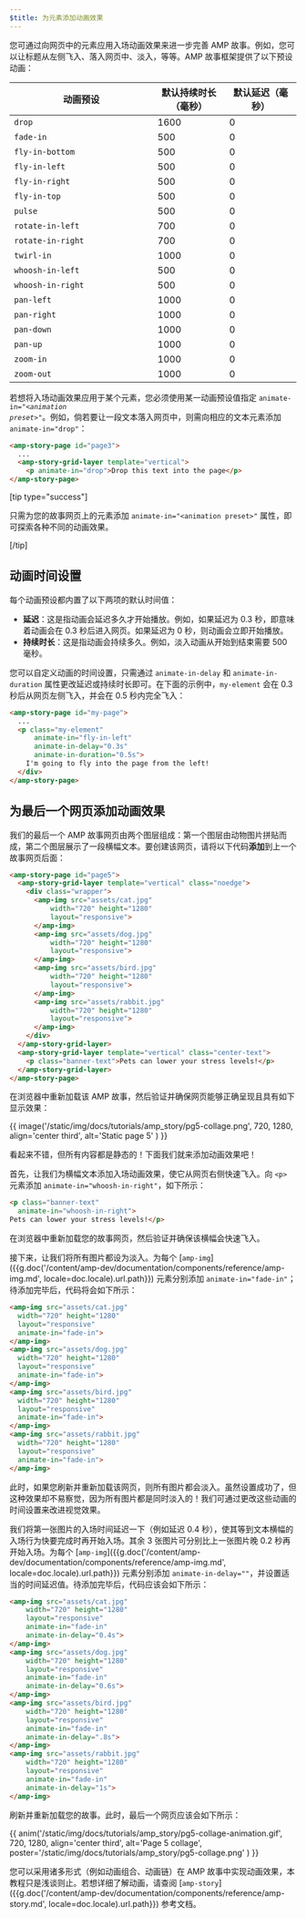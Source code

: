 ```yaml
---
$title: 为元素添加动画效果
---
```


您可通过向网页中的元素应用入场动画效果来进一步完善 AMP 故事。例如，您可以让标题从左侧飞入、落入网页中、淡入，等等。AMP 故事框架提供了以下预设动画：

<table>
<thead>
<tr>
  <th width="50%">动画预设</th>
  <th width="25%">默认持续时长（毫秒）</th>
  <th width="25%">默认延迟（毫秒）</th>
</tr>
</thead>
<tbody>
<tr>
  <td><code>drop</code></td>
  <td>1600</td>
  <td>0</td>
</tr>
<tr>
  <td><code>fade-in</code></td>
  <td>500</td>
  <td>0</td>
</tr>
<tr>
  <td><code>fly-in-bottom</code></td>
  <td>500</td>
  <td>0</td>
</tr>
<tr>
  <td><code>fly-in-left</code></td>
  <td>500</td>
  <td>0</td>
</tr>
<tr>
  <td><code>fly-in-right</code></td>
  <td>500</td>
  <td>0</td>
</tr>
<tr>
  <td><code>fly-in-top</code></td>
  <td>500</td>
  <td>0</td>
</tr>
<tr>
  <td><code>pulse</code></td>
  <td>500</td>
  <td>0</td>
</tr>
<tr>
  <td><code>rotate-in-left</code></td>
  <td>700</td>
  <td>0</td>
</tr>
<tr>
  <td><code>rotate-in-right</code></td>
  <td>700</td>
  <td>0</td>
</tr>
<tr>
  <td><code>twirl-in</code></td>
  <td>1000</td>
  <td>0</td>
</tr>
<tr>
  <td><code>whoosh-in-left</code></td>
  <td>500</td>
  <td>0</td>
</tr>
<tr>
  <td><code>whoosh-in-right</code></td>
  <td>500</td>
  <td>0</td>
</tr>
<tr>
  <td><code>pan-left</code></td>
  <td>1000</td>
  <td>0</td>
</tr>
<tr>
  <td><code>pan-right</code></td>
  <td>1000</td>
  <td>0</td>
</tr>
<tr>
  <td><code>pan-down</code></td>
  <td>1000</td>
  <td>0</td>
</tr>
<tr>
  <td><code>pan-up</code></td>
  <td>1000</td>
  <td>0</td>
</tr>
<tr>
  <td><code>zoom-in</code></td>
  <td>1000</td>
  <td>0</td>
</tr>
<tr>
  <td><code>zoom-out</code></td>
  <td>1000</td>
  <td>0</td>
</tr>
</tbody>
</table>

若想将入场动画效果应用于某个元素，您必须使用某一动画预设值指定 <code>animate-in="<em>&lt;animation preset></em>"</code>。例如，倘若要让一段文本落入网页中，则需向相应的文本元素添加 `animate-in="drop"`：

```html
<amp-story-page id="page3">
  ...
  <amp-story-grid-layer template="vertical">
    <p animate-in="drop">Drop this text into the page</p>
</amp-story-page>
```

[tip type="success"]

只需为您的故事网页上的元素添加 `animate-in="<animation preset>"` 属性，即可探索各种不同的动画效果。

[/tip]

## 动画时间设置

每个动画预设都内置了以下两项的默认时间值：

* **延迟**：这是指动画会延迟多久才开始播放。例如，如果延迟为 0.3 秒，即意味着动画会在 0.3 秒后进入网页。如果延迟为 0 秒，则动画会立即开始播放。
* **持续时长**：这是指动画会持续多久。例如，淡入动画从开始到结束需要 500 毫秒。

您可以自定义动画的时间设置，只需通过 `animate-in-delay` 和 `animate-in-duration` 属性更改延迟或持续时长即可。在下面的示例中，`my-element` 会在 0.3 秒后从网页左侧飞入，并会在 0.5 秒内完全飞入：

```html
<amp-story-page id="my-page">
  ...
  <p class="my-element"
      animate-in="fly-in-left"
      animate-in-delay="0.3s"
      animate-in-duration="0.5s">
    I'm going to fly into the page from the left!
  </div>
</amp-story-page>
```

## 为最后一个网页添加动画效果

我们的最后一个 AMP 故事网页由两个图层组成：第一个图层由动物图片拼贴而成，第二个图层展示了一段横幅文本。要创建该网页，请将以下代码**添加**到上一个故事网页后面：

```html
<amp-story-page id="page5">
  <amp-story-grid-layer template="vertical" class="noedge">
    <div class="wrapper">
      <amp-img src="assets/cat.jpg"
          width="720" height="1280"
          layout="responsive">
      </amp-img>
      <amp-img src="assets/dog.jpg"
          width="720" height="1280"
          layout="responsive">
      </amp-img>
      <amp-img src="assets/bird.jpg"
          width="720" height="1280"
          layout="responsive">
      </amp-img>
      <amp-img src="assets/rabbit.jpg"
          width="720" height="1280"
          layout="responsive">
      </amp-img>
    </div>
  </amp-story-grid-layer>
  <amp-story-grid-layer template="vertical" class="center-text">
    <p class="banner-text">Pets can lower your stress levels!</p>
  </amp-story-grid-layer>
</amp-story-page>
```
在浏览器中重新加载该 AMP 故事，然后验证并确保网页能够正确呈现且具有如下显示效果：

{{ image('/static/img/docs/tutorials/amp_story/pg5-collage.png', 720, 1280, align='center third', alt='Static page 5' ) }}

看起来不错，但所有内容都是静态的！下面我们就来添加动画效果吧！

首先，让我们为横幅文本添加入场动画效果，使它从网页右侧快速飞入。向 `<p>` 元素添加 `animate-in="whoosh-in-right"`，如下所示：

```html hl_lines="2"
<p class="banner-text"
  animate-in="whoosh-in-right">
Pets can lower your stress levels!</p>
```

在浏览器中重新加载您的故事网页，然后验证并确保该横幅会快速飞入。

接下来，让我们将所有图片都设为淡入。为每个 [`amp-img`]({{g.doc('/content/amp-dev/documentation/components/reference/amp-img.md', locale=doc.locale).url.path}}) 元素分别添加 `animate-in="fade-in"`；待添加完毕后，代码将会如下所示：

```html hl_lines="4 9 14 19"
<amp-img src="assets/cat.jpg"
  width="720" height="1280"
  layout="responsive"
  animate-in="fade-in">
</amp-img>
<amp-img src="assets/dog.jpg"
  width="720" height="1280"
  layout="responsive"
  animate-in="fade-in">
</amp-img>
<amp-img src="assets/bird.jpg"
  width="720" height="1280"
  layout="responsive"
  animate-in="fade-in">
</amp-img>
<amp-img src="assets/rabbit.jpg"
  width="720" height="1280"
  layout="responsive"
  animate-in="fade-in">
</amp-img>
```

此时，如果您刷新并重新加载该网页，则所有图片都会淡入。虽然设置成功了，但这种效果却不易察觉，因为所有图片都是同时淡入的！我们可通过更改这些动画的时间设置来改进视觉效果。

我们将第一张图片的入场时间延迟一下（例如延迟 0.4 秒），使其等到文本横幅的入场行为快要完成时再开始入场。其余 3 张图片可分别比上一张图片晚 0.2 秒再开始入场。为每个 [`amp-img`]({{g.doc('/content/amp-dev/documentation/components/reference/amp-img.md', locale=doc.locale).url.path}}) 元素分别添加 `animate-in-delay=""`，并设置适当的时间延迟值。待添加完毕后，代码应该会如下所示：

```html hl_lines="5 11 17 23"
<amp-img src="assets/cat.jpg"
    width="720" height="1280"
    layout="responsive"
    animate-in="fade-in"
    animate-in-delay="0.4s">
</amp-img>
<amp-img src="assets/dog.jpg"
    width="720" height="1280"
    layout="responsive"
    animate-in="fade-in"
    animate-in-delay="0.6s">
</amp-img>
<amp-img src="assets/bird.jpg"
    width="720" height="1280"
    layout="responsive"
    animate-in="fade-in"
    animate-in-delay=".8s">
</amp-img>
<amp-img src="assets/rabbit.jpg"
    width="720" height="1280"
    layout="responsive"
    animate-in="fade-in"
    animate-in-delay="1s">
</amp-img>

```

刷新并重新加载您的故事。此时，最后一个网页应该会如下所示：

{{ anim('/static/img/docs/tutorials/amp_story/pg5-collage-animation.gif', 720, 1280, align='center third', alt='Page 5 collage', poster='/static/img/docs/tutorials/amp_story/pg5-collage.png' ) }}

您可以采用诸多形式（例如动画组合、动画链）在 AMP 故事中实现动画效果，本教程只是浅谈则止。若想详细了解动画，请查阅 [`amp-story`]({{g.doc('/content/amp-dev/documentation/components/reference/amp-story.md', locale=doc.locale).url.path}}) 参考文档。
